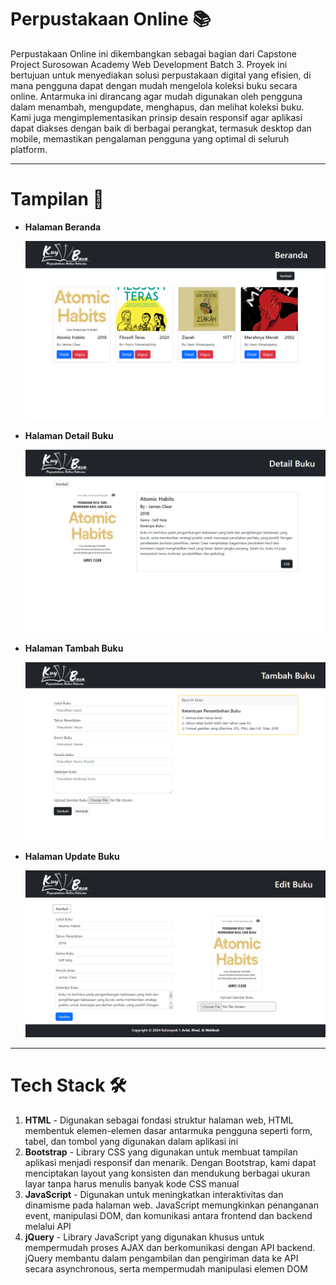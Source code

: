 # Perpustakaan Online 📚

Perpustakaan Online ini dikembangkan sebagai bagian dari Capstone Project Surosowan Academy Web Development Batch 3. Proyek ini bertujuan untuk menyediakan solusi perpustakaan digital yang efisien, di mana pengguna dapat dengan mudah mengelola koleksi buku secara online. Antarmuka ini dirancang agar mudah digunakan oleh pengguna dalam menambah, mengupdate, menghapus, dan melihat koleksi buku. Kami juga mengimplementasikan prinsip desain responsif agar aplikasi dapat diakses dengan baik di berbagai perangkat, termasuk desktop dan mobile, memastikan pengalaman pengguna yang optimal di seluruh platform.

---

# Tampilan 🔎

* **Halaman Beranda**

  ![Halaman Beranda](src/images/halaman-beranda.png)

* **Halaman Detail Buku**

  ![Halaman Beranda](src/images/halaman-detail.png)

* **Halaman Tambah Buku**

  ![Halaman Beranda](src/images/halaman-tambah.png)

* **Halaman Update Buku**

  ![Halaman Beranda](src/images/halaman-edit.png)

---

# Tech Stack 🛠️
  1. **HTML** - Digunakan sebagai fondasi struktur halaman web, HTML membentuk elemen-elemen dasar antarmuka pengguna seperti form, tabel, dan tombol yang digunakan dalam aplikasi ini
  2. **Bootstrap** - Library CSS yang digunakan untuk membuat tampilan aplikasi menjadi responsif dan menarik. Dengan Bootstrap, kami dapat menciptakan layout yang konsisten dan mendukung berbagai ukuran layar tanpa harus menulis banyak kode CSS manual
  3. **JavaScript** - Digunakan untuk meningkatkan interaktivitas dan dinamisme pada halaman web. JavaScript memungkinkan penanganan event, manipulasi DOM, dan komunikasi antara frontend dan backend melalui API
  4. **jQuery** - Library JavaScript yang digunakan khusus untuk mempermudah proses AJAX dan berkomunikasi dengan API backend. jQuery membantu dalam pengambilan dan pengiriman data ke API secara asynchronous, serta mempermudah manipulasi elemen DOM
